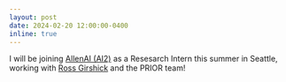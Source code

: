 ```yaml
---
layout: post
date: 2024-02-20 12:00:00-0400
inline: true
---
```


I will be joining [AllenAI (AI2)][AI2] as a Resesarch Intern this summer in Seattle, working with [Ross Girshick][rbg] and the PRIOR team!

[AI2]: https://allenai.org/
[rbg]: https://www.rossgirshick.info/
